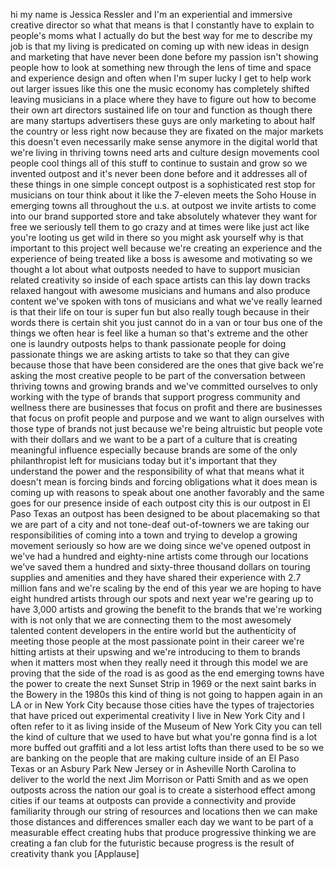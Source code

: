 
hi my name is Jessica Ressler and I&#39;m an
experiential and immersive creative
director so what that means is that I
constantly have to explain to people&#39;s
moms what I actually do but the best way
for me to describe my job is that my
living is predicated on coming up with
new ideas in design and marketing that
have never been done before my passion
isn&#39;t showing people how to look at
something new through the lens of time
and space and experience design and
often when I&#39;m super lucky I get to help
work out larger issues like this one the
music economy has completely shifted
leaving musicians in a place where they
have to figure out how to become their
own art directors sustained life on tour
and function as though there are many
startups advertisers these guys are only
marketing to about half the country or
less right now because they are fixated
on the major markets this doesn&#39;t even
necessarily make sense anymore in the
digital world that we&#39;re living in
thriving towns need arts and culture
design movements cool people cool things
all of this stuff to continue to sustain
and grow so we invented outpost and it&#39;s
never been done before
and it addresses all of these things in
one simple concept outpost is a
sophisticated rest stop for musicians on
tour think about it like the 7-eleven
meets the Soho House in emerging towns
all throughout the u.s. at outpost we
invite artists to come into our brand
supported store and take absolutely
whatever they want for free we seriously
tell them to go crazy and at times were
like just act like you&#39;re looting us get
wild in there so you might ask yourself
why is that important to this project
well because we&#39;re creating an
experience and the experience of being
treated like a boss is awesome and
motivating so we thought a lot about
what outposts needed to have to support
musician related creativity so inside of
each space artists can
this lay down tracks relaxed hangout
with awesome musicians and humans and
also produce content we&#39;ve spoken with
tons of musicians and what we&#39;ve really
learned is that their life on tour is
super fun but also really tough because
in their words there is certain shit you
just cannot do in a van or tour bus one
of the things we often hear is feel like
a human
so that&#39;s extreme and the other one is
laundry outposts helps to thank
passionate people for doing passionate
things we are asking artists to take so
that they can give because those that
have been considered are the ones that
give back we&#39;re asking the most creative
people to be part of the conversation
between thriving towns and growing
brands and we&#39;ve committed ourselves to
only working with the type of brands
that support progress community and
wellness there are businesses that focus
on profit and there are businesses that
focus on profit people and purpose and
we want to align ourselves with those
type of brands not just because we&#39;re
being altruistic but people vote with
their dollars and we want to be a part
of a culture that is creating meaningful
influence especially because brands are
some of the only philanthropist left for
musicians today but it&#39;s important that
they understand the power and the
responsibility of what that means what
it doesn&#39;t mean is forcing binds and
forcing obligations what it does mean is
coming up with reasons to speak about
one another favorably and the same goes
for our presence inside of each outpost
city this is our outpost in El Paso
Texas an outpost has been designed to be
about placemaking so that we are part of
a city and not tone-deaf out-of-towners
we are taking our responsibilities of
coming into a town and trying to develop
a growing movement seriously so how are
we doing since we&#39;ve opened outpost in
we&#39;ve had a hundred and eighty-nine
artists come through our locations we&#39;ve
saved them a hundred and sixty-three
thousand dollars on touring supplies and
amenities and they have shared their
experience with 2.7 million fans and
we&#39;re scaling by the end of this year we
are hoping to have eight hundred artists
through our spots and next year we&#39;re
gearing up to have 3,000 artists and
growing the benefit to the brands that
we&#39;re working with is not only that we
are connecting them to the most
awesomely talented content developers in
the entire world but the authenticity of
meeting those people at the most
passionate point in their career we&#39;re
hitting artists at their upswing and
we&#39;re introducing to them to brands when
it matters most when they really need it
through this model we are proving that
the side of the road is as good as the
end emerging towns have the power to
create the next Sunset Strip in 1969 or
the next saint barks in the Bowery in
the 1980s this kind of thing is not
going to happen again in an LA or in New
York City because those cities have the
types of trajectories that have priced
out experimental creativity I live in
New York City and I often refer to it as
living inside of the Museum of New York
City you can tell the kind of culture
that we used to have but what you&#39;re
gonna find is a lot more buffed out
graffiti and a lot less artist lofts
than there used to be so we are banking
on the people that are making culture
inside of an El Paso Texas or an Asbury
Park New Jersey or in Asheville North
Carolina to deliver to the world the
next Jim Morrison or Patti Smith and as
we open outposts across the nation our
goal is to create a sisterhood effect
among cities if our teams at outposts
can provide a connectivity and provide
familiarity through our string of
resources and locations then we can make
those distances and differences smaller
each day we want to be part of a
measurable effect
creating hubs that produce progressive
thinking we are creating a fan club for
the futuristic because progress is the
result of creativity thank you
[Applause]
